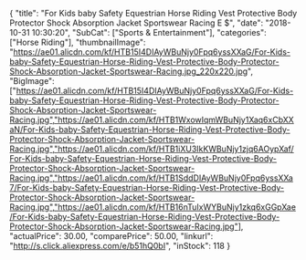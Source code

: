 {
	"title": "For Kids baby Safety Equestrian Horse Riding Vest Protective Body Protector Shock Absorption Jacket Sportswear Racing E $",
	"date": "2018-10-31 10:30:20",
	"SubCat": ["Sports & Entertainment"],
	"categories": ["Horse Riding"],
	"thumbnailImage": "https://ae01.alicdn.com/kf/HTB15I4DIAyWBuNjy0Fpq6yssXXaG/For-Kids-baby-Safety-Equestrian-Horse-Riding-Vest-Protective-Body-Protector-Shock-Absorption-Jacket-Sportswear-Racing.jpg_220x220.jpg",
	"BigImage": ["https://ae01.alicdn.com/kf/HTB15I4DIAyWBuNjy0Fpq6yssXXaG/For-Kids-baby-Safety-Equestrian-Horse-Riding-Vest-Protective-Body-Protector-Shock-Absorption-Jacket-Sportswear-Racing.jpg","https://ae01.alicdn.com/kf/HTB1WxowIqmWBuNjy1Xaq6xCbXXaN/For-Kids-baby-Safety-Equestrian-Horse-Riding-Vest-Protective-Body-Protector-Shock-Absorption-Jacket-Sportswear-Racing.jpg","https://ae01.alicdn.com/kf/HTB1iXU3IkKWBuNjy1zjq6AOypXaf/For-Kids-baby-Safety-Equestrian-Horse-Riding-Vest-Protective-Body-Protector-Shock-Absorption-Jacket-Sportswear-Racing.jpg","https://ae01.alicdn.com/kf/HTB1SddDIAyWBuNjy0Fpq6yssXXa7/For-Kids-baby-Safety-Equestrian-Horse-Riding-Vest-Protective-Body-Protector-Shock-Absorption-Jacket-Sportswear-Racing.jpg","https://ae01.alicdn.com/kf/HTB16nTuIxWYBuNjy1zkq6xGGpXae/For-Kids-baby-Safety-Equestrian-Horse-Riding-Vest-Protective-Body-Protector-Shock-Absorption-Jacket-Sportswear-Racing.jpg"],
	"actualPrice": 30.00,
	"comparePrice": 50.00,
	"linkurl": "http://s.click.aliexpress.com/e/b51hQ0bI",
	"inStock": 118
}
